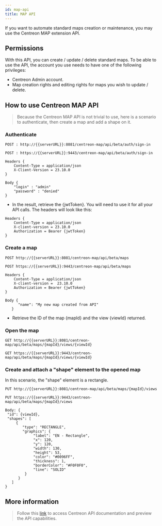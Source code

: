 ```yaml
---
id: map-api
title: MAP API
---
```


If you want to automate standard maps creation or maintenance, you may use the Centreon MAP extension API.

## Permissions

With this API, you can create / update / delete standard maps. To be able to use the API, the account you use needs to have one
of the following privileges:

- Centreon Admin account.
- Map creation rights and editing rights for maps you wish to update / delete.

## How to use Centreon MAP API

> Because the Centreon MAP API is not trivial to use, here is a scenario to authenticate, then create a map and add a shape on it.

### Authenticate

<Tabs groupId="sync">
<TabItem value="HTTP" label="HTTP">

```shell
POST : http://{{serverURL}}:8081/centreon-map/api/beta/auth/sign-in
```

</TabItem>

<TabItem value="HTTPS" label="HTTPS">

```shell
POST : https://{{serverURL}}:9443/centreon-map/api/beta/auth/sign-in
```

```
Headers {
    Content-Type = application/json
    X-Client-Version = 23.10.0
}

Body {
    "login" : "admin"
    "password" : "denied"
}
```

- In the result, retrieve the {jwtToken}. You will need to use it for all your API calls. The headers will look like this:

```
Headers {
    Content-Type = application/json
    X-client-version = 23.10.0
    Authorization = Bearer {jwtToken}
}
```

### Create a map

<Tabs groupId="sync">
<TabItem value="HTTP" label="HTTP">

```shell
POST http://{{serverURL}}:8081/centreon-map/api/beta/maps
```

</TabItem>

<TabItem value="HTTPS" label="HTTPS">

```shell
POST https://{{serverURL}}:9443/centreon-map/api/beta/maps
```

</TabItem>
</Tabs>

```
Headers {
    Content-Type = application/json
    X-client-version =  23.10.0
    Authorization = Bearer {jwtToken}
}

Body {
      "name": "My new map created from API"
   }
```

- Retrieve the ID of the map {mapId} and the view {viewId} returned.

### Open the map

<Tabs groupId="sync">
<TabItem value="HTTP" label="HTTP">
    
```shell
GET http://{{serverURL}}:8081/centreon-map/api/beta/maps/{mapId}/views/{viewId}
```

</TabItem>

<TabItem value="HTTPS" label="HTTPS">

```shell
GET https://{{serverURL}}:9443/centreon-map/api/beta/maps/{mapId}/views/{viewId}
```

</TabItem>
</Tabs>

### Create and attach a "shape" element to the opened map

In this scenario, the "shape" element is a rectangle.

<Tabs groupId="sync">
<TabItem value="HTTP" label="HTTP">
    
```shell
PUT http://{{serverURL}}:8081/centreon-map/api/beta/maps/{mapId}/views
```

</TabItem>

<TabItem value="HTTPS" label="HTTPS">

```shell
PUT https://{{serverURL}}:9443/centreon-map/api/beta/maps/{mapId}/views
```

</TabItem>
</Tabs>

```
Body: {
 "id": {viewId},
 "shapes": [
     {
        "type": "RECTANGLE",
        "graphics": {
             "label": "EN - Rectangle",
             "x": 120,
             "y": 120,
             "width": 130,
             "height": 53,
             "color": "#0096FF",
             "thickness": 1,
             "borderColor": "#F0F0F0",
             "line": "SOLID"
         }
      }
   ]
}
```

## More information

> Follow this [link](https://docs-api.centreon.com/api/centreon-map/23.10/) to access Centreon API documentation and preview the API capabilities.
